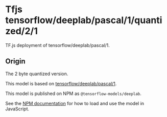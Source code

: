 # Tfjs tensorflow/deeplab/pascal/1/quantized/2/1
TF.js deployment of tensorflow/deeplab/pascal/1.

<!-- parent-model: tensorflow/deeplab/pascal/1 -->

## Origin
The 2 byte quantized version.

This model is based on [tensorflow/deeplab/pascal/1](https://tfhub.dev/tensorflow/deeplab/pascal/1).

This model is published on NPM as `@tensorflow-models/deeplab`.

See the [NPM documentation](https://www.npmjs.com/package/@tensorflow-models/deeplab)
for how to load and use the model in JavaScript.
